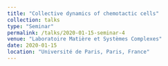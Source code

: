 ```yaml
---
title: "Collective dynamics of chemotactic cells"
collection: talks
type: "Seminar"
permalink: /talks/2020-01-15-seminar-4
venue: "Laboratoire Matière et Systèmes Complexes"
date: 2020-01-15
location: "Université de Paris, Paris, France"
---
```

